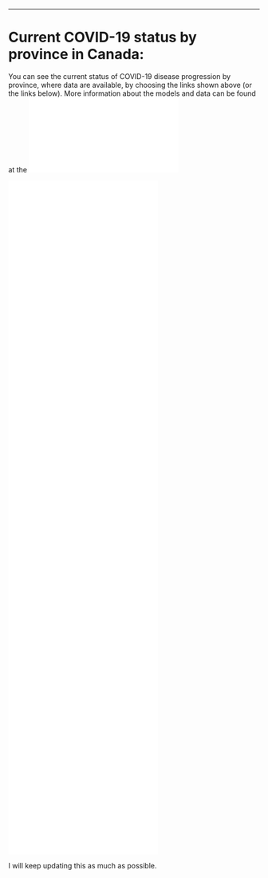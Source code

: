 
---

# Current COVID-19 status by province in Canada:

You can see the current status of COVID-19 disease progression by province, where data are available, by choosing the links shown above (or the links below). More information about the models and data can be found at the ![main page](./README.md)


![Alberta](./inst/doc/Alberta/README.md)
![British Columbia](./inst/doc/BC/README.md)
![Manitoba](./inst/doc/Manitoba/README.md)
![New Brunswick](./inst/doc/New%20Brunswick/README.md)
![Newfoundland and Labrador](./inst/doc/NL/README.md)
![Nova Scotia](./inst/doc/Nova%20Scotia/README.md)
![Ontario](./inst/doc/Ontario/README.md)
![Quebec](./inst/doc/Quebec/README.md)
![Yukon](./inst/doc/Yukon/README.md)


I will keep updating this as much as possible.


